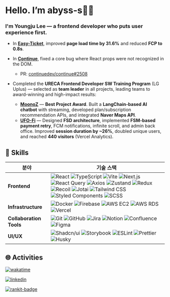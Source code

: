 # Hello. I’m abyss-s👋🏻  

### I'm Youngju Lee — a frontend developer who puts **user experience first**.  

* In **[Easy-Ticket](https://easy-ticket-e7da7.web.app)**, improved **page load time by 31.6%** and reduced **FCP to 0.8s**.  
* In **[Continue](https://github.com/continuedev/continue)**, fixed a core bug where React props were not recognized in the DOM.  
  * PR: [continuedev/continue#2508](https://github.com/continuedev/continue/pull/2508)  

* Completed the **URECA Frontend Developer SW Training Program** (LG Uplus) — selected as **team leader** in all projects, leading teams to award-winning and high-impact results:  
  * **[MoonoZ](https://github.com/Ureca-Middle-Project-Team4/4EVER0-FE)** — **Best Project Award**. Built a **LangChain-based AI chatbot** with streaming, developed plan/subscription recommendation APIs, and integrated **Naver Maps API**.  
  * **[UFO-Fi](https://github.com/Ureca-Final-Project-Team1/UFO-Fi-FE)** — Designed **FSD architecture**, implemented **FSM-based payment retry**, FCM notifications, infinite scroll, and admin back office. Improved **session duration by ~26%**, doubled unique users, and reached **440 visitors** (Vercel Analytics).  

<div align="center">

</div>


## 🔧 Skills  

| 분야                  | 기술 스택                                                                                                                                                                                                                                                                                                                                                                                                                                                                                                                                                                                                                                                                                                                                                                                                                                                                                                                                                                                                                                                                                                                                                                                                                                                                                                                                                                                                                                   |
| --------------------- | ------------------------------------------------------------------------------------------------------------------------------------------------------------------------------------------------------------------------------------------------------------------------------------------------------------------------------------------------------------------------------------------------------------------------------------------------------------------------------------------------------------------------------------------------------------------------------------------------------------------------------------------------------------------------------------------------------------------------------------------------------------------------------------------------------------------------------------------------------------------------------------------------------------------------------------------------------------------------------------------------------------------------------------------------------------------------------------------------------------------------------------------------------------------------------------------------------------------------------------------------------------------------------------------------------------------------------------------------------------------------------------------------------------------------------------------- |
| **Frontend**          | ![React](https://img.shields.io/badge/React-20232A?style=for-the-badge&logo=react&logoColor=61DAFB) ![TypeScript](https://img.shields.io/badge/TypeScript-007ACC?style=for-the-badge&logo=typescript&logoColor=white) ![Vite](https://img.shields.io/badge/Vite-646CFF?style=for-the-badge&logo=vite&logoColor=white) ![Next.js](https://img.shields.io/badge/Next.js-000000?style=for-the-badge&logo=nextdotjs&logoColor=white) ![React Query](https://img.shields.io/badge/React_Query-FF4154?style=for-the-badge&logo=reactquery&logoColor=white) ![Axios](https://img.shields.io/badge/Axios-5A29E4?style=for-the-badge&logo=axios&logoColor=white) ![Zustand](https://img.shields.io/badge/Zustand-000000?style=for-the-badge&logo=zustand&logoColor=white) ![Redux](https://img.shields.io/badge/Redux-764ABC?style=for-the-badge&logo=redux&logoColor=white) ![Recoil](https://img.shields.io/badge/Recoil-0075FF?style=for-the-badge&logo=recoil&logoColor=white) ![Jotai](https://img.shields.io/badge/Jotai-FF4B00?style=for-the-badge&logo=jotai&logoColor=white) ![Tailwind CSS](https://img.shields.io/badge/Tailwind_CSS-38B2AC?style=for-the-badge&logo=tailwindcss&logoColor=white) ![Styled Components](https://img.shields.io/badge/styled--components-DB7093?style=for-the-badge&logo=styled-components&logoColor=white) ![SCSS](https://img.shields.io/badge/SCSS-CC6699?style=for-the-badge&logo=sass&logoColor=white)  |
| **Infrastructure**    | ![Docker](https://img.shields.io/badge/Docker-2496ED?style=for-the-badge&logo=docker&logoColor=white) ![Firebase](https://img.shields.io/badge/Firebase-FFCA28?style=for-the-badge&logo=firebase&logoColor=white) ![AWS EC2](https://img.shields.io/badge/AWS_EC2-FF9900?style=for-the-badge&logo=amazonaws&logoColor=white) ![AWS RDS](https://img.shields.io/badge/AWS_RDS-527FFF?style=for-the-badge&logo=amazonrds&logoColor=white) ![Vercel](https://img.shields.io/badge/Vercel-000000?style=for-the-badge&logo=vercel&logoColor=white)                                                                                                                                                                                                                                                                                                                                                                                                                                                                                                                                                                                                                                                                                                                                                                                                                                                                                               |
| **Collaboration Tools** | ![Git](https://img.shields.io/badge/Git-E44C30?style=for-the-badge&logo=git&logoColor=white) ![GitHub](https://img.shields.io/badge/GitHub-181717?style=for-the-badge&logo=github&logoColor=white) ![Jira](https://img.shields.io/badge/Jira-0052CC?style=for-the-badge&logo=jira&logoColor=white) ![Notion](https://img.shields.io/badge/Notion-000000?style=for-the-badge&logo=notion&logoColor=white) ![Confluence](https://img.shields.io/badge/Confluence-172B4D?style=for-the-badge&logo=confluence&logoColor=white) ![Figma](https://img.shields.io/badge/Figma-F24E1E?style=for-the-badge&logo=figma&logoColor=white)                                                                                                                                                                                                                                                                                                                                                                                                                                                                                                                                                                                                                                                                                                      |
| **UI/UX**             | ![Shadcn/ui](https://img.shields.io/badge/Shadcn/ui-000000?style=for-the-badge) ![Storybook](https://img.shields.io/badge/Storybook-FF4785?style=for-the-badge&logo=storybook&logoColor=white) ![ESLint](https://img.shields.io/badge/ESLint-4B32C3?style=for-the-badge&logo=eslint&logoColor=white) ![Prettier](https://img.shields.io/badge/Prettier-F7B93E?style=for-the-badge&logo=prettier&logoColor=white) ![Husky](https://img.shields.io/badge/Husky-24292F?style=for-the-badge)                                                                                                                                                                                                                                                                                                                                                                                                                                                                                                                                                                                                                                                                                                                                                                                                                                                                                                                                                    |



## 🌐 Activities  

[![wakatime](https://wakatime.com/badge/user/e8136b2d-915e-4640-a259-f1b1116f7e3d.svg)](https://wakatime.com/@e8136b2d-915e-4640-a259-f1b1116f7e3d)

[![linkedin](https://img.shields.io/badge/LinkedIn-0077B5?style=for-the-badge&logo=linkedin&logoColor=white)](https://www.linkedin.com/in/youngju-lee-413b63346)

[![rankit-badge](https://badge.rankit.run/badge?name=abyss-s)](https://www.rankit.run)

</div>
